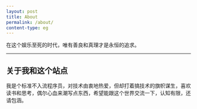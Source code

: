 ```yaml
---
layout: post
title: About
permalink: /about/
content-type: eg
---
```


在这个娱乐至死的时代，唯有善良和真理才是永恒的追求。

---

## 关于我和这个站点

我是个标准不入流程序员，对技术由衷地热爱，但却打着搞技术的旗帜谋生，喜欢读书和思考，偶尔心血来潮写点东西，希望能跟这个世界交流一下，认知有限，还请包涵。




